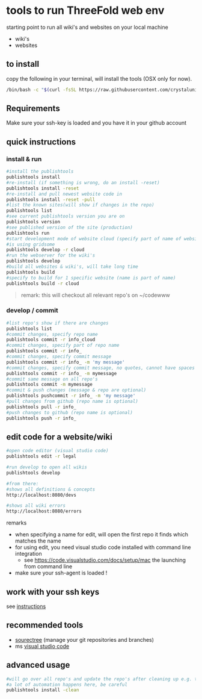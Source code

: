 # tools to run ThreeFold web env

starting point to run all wiki's and websites on your local machine

- wiki's
- websites

## to install

copy the following in your terminal, will install the tools (OSX only for now).

```bash
/bin/bash -c "$(curl -fsSL https://raw.githubusercontent.com/crystaluniverse/publishtools/master/scripts/install.sh)"
```

## Requirements

Make sure your ssh-key is loaded and you have it in your github account

## quick instructions

### install & run

```bash
#install the publishtools
publishtools install
#re-install (if something is wrong, do an install -reset)
publishtools install -reset
#re-install and pull newest website code in
publishtools install -reset -pull
#list the known sites(will show if changes in the repo)
publishtools list
#see current publishtools version you are on
publishtools version
#see published version of the site (production)
publishtools run
#start development mode of website cloud (specify part of name of website is good enough)
#is using gridsome
publishtools develop -r cloud
#run the webserver for the wiki's
publishtools develop
#build all websites & wiki's, will take long time
publishtools build
#specify to build for 1 specific website (name is part of name)
publishtools build -r cloud
```

> remark: this will checkout all relevant repo's on ~/codewww <BR>

### develop / commit

```bash
#list repo's show if there are changes
publishtools list
#commit changes, specify repo name
publishtools commit -r info_cloud
#commit changes, specify part of repo name
publishtools commit -r info_
#commit changes, specify commit message
publishtools commit -r info_ -m 'my message'
#commit changes, specify commit message, no quotes, cannot have spaces then
publishtools commit -r info_ -m mymessage
#commit same message on all repo's
publishtools commit -m mymessage
#commit & push changes (message & repo are optional)
publishtools pushcommit -r info_ -m 'my message'
#pull changes from github (repo name is optional)
publishtools pull -r info_
#push changes to github (repo name is optional)
publishtools push -r info_
```

## edit code for a website/wiki

```bash
#open code editor (visual studio code)
publishtools edit -r legal

#run develop to open all wikis
publishtools develop

#from there:
#shows all definitions & concepts
http://localhost:8080/devs

#shows all wiki errors
http://localhost:8080/errors  

```

remarks

- when specifying a name for edit, will open the first repo it finds which matches the name
- for using edit, you need visual studio code installed with command line integration
  - see https://code.visualstudio.com/docs/setup/mac the launching from command line
- make sure your ssh-agent is loaded !

## work with your ssh keys

see [instructions](docs/sshkey.md)

## recommended tools

- [sourectree](https://www.sourcetreeapp.com/) (manage your git repositories and branches)
- ms [visual studio code](https://code.visualstudio.com/)

## advanced usage

```bash
#will go over all repo's and update the repo's after cleaning up e.g. the wiki's
#a lot of automation happens here, be careful
publishtools install -clean
```
